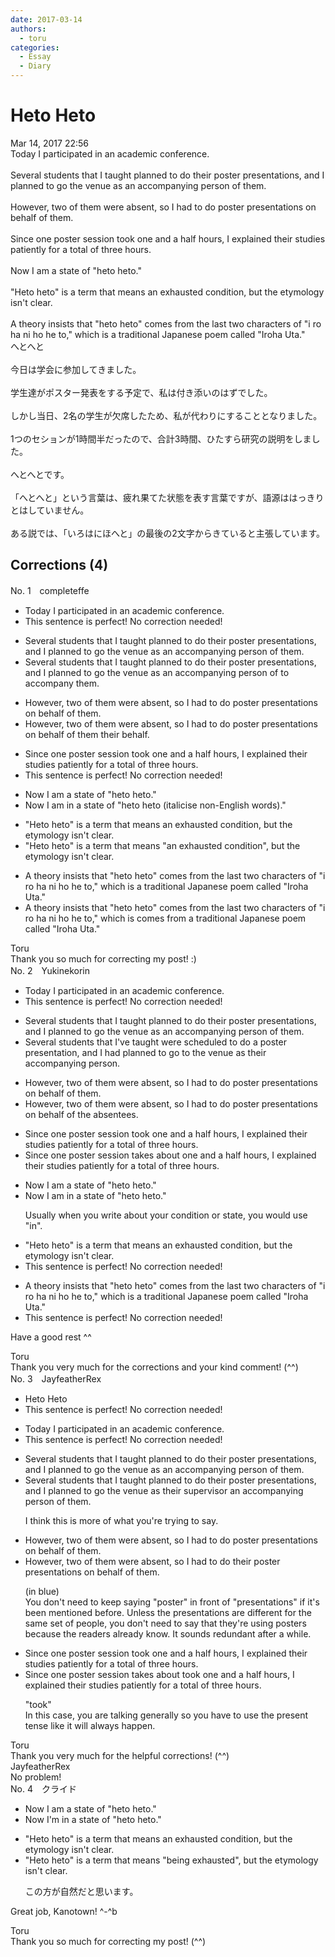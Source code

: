 ```yaml
---
date: 2017-03-14
authors:
  - toru
categories:
  - Essay
  - Diary
---
```


<h1 id="subject_show">Heto Heto</h1>
<div class="date">Mar 14, 2017 22:56</div>
<div id="post"><div id="body_show_ori">
Today I participated in an academic conference.<br/><br/>Several students that I taught planned to do their poster presentations, and I planned to go the venue as an accompanying person of them.<br/><br/>However, two of them were absent, so I had to do poster presentations on behalf of them.<br/><br/>Since one poster session took one and a half hours, I explained their studies patiently for a total of three hours.<br/><br/>Now I am a state of "heto heto."<br/><br/>"Heto heto" is a term that means an exhausted condition,  but the etymology isn't clear.<br/><br/>A theory insists that "heto heto" comes from the last two characters of "i ro ha ni ho he to," which is a traditional Japanese poem called "Iroha Uta."
</div></div>

<!-- more -->

<div id="post_ja"><div id="body_show_mo">
へとへと<br/><br/>今日は学会に参加してきました。<br/><br/>学生達がポスター発表をする予定で、私は付き添いのはずでした。<br/><br/>しかし当日、2名の学生が欠席したため、私が代わりにすることとなりました。<br/><br/>1つのセションが1時間半だったので、合計3時間、ひたすら研究の説明をしました。<br/><br/>へとへとです。<br/><br/>「へとへと」という言葉は、疲れ果てた状態を表す言葉ですが、語源ははっきりとはしていません。<br/><br/>ある説では、「いろはにほへと」の最後の2文字からきていると主張しています。
</div></div>

## Corrections (4)
<div id="block"><div class="first_name"> No. 1　<span class="just_name">completeffe</span></div><div id="block2">
<ul class="correction_field">
<li class="incorrect">Today I participated in an academic conference.</li>
<li class="corrected perfect">This sentence is perfect! No correction needed!</li>
</ul>
<ul class="correction_field">
<li class="incorrect">Several students that I taught planned to do their poster presentations, and I planned to go the venue as an accompanying person of them.</li>
<li class="corrected correct">
Several students that I taught planned to do their poster presentations, and I planned to go the venue <span class="sline">as an accompanying person of</span> <span class="f_blue">to accompany </span>them.
</li>
</ul>
<ul class="correction_field">
<li class="incorrect">However, two of them were absent, so I had to do poster presentations on behalf of them.</li>
<li class="corrected correct">
However, two of them were absent, so I had to do poster presentations on <span class="sline">behalf of them </span><span class="f_blue">their behalf</span>.
</li>
</ul>
<ul class="correction_field">
<li class="incorrect">Since one poster session took one and a half hours, I explained their studies patiently for a total of three hours.</li>
<li class="corrected perfect">This sentence is perfect! No correction needed!</li>
</ul>
<ul class="correction_field">
<li class="incorrect">Now I am a state of "heto heto."</li>
<li class="corrected correct">
Now I am <span class="f_blue">in </span>a state of "<span class="f_red">heto heto </span>(italicise non-English words)."
</li>
</ul>
<ul class="correction_field">
<li class="incorrect">"Heto heto" is a term that means an exhausted condition,  but the etymology isn't clear.</li>
<li class="corrected correct">
"Heto heto" is a term that means <span class="f_blue">"</span>an exhausted condition<span class="f_blue">"</span>, but the etymology isn't clear.
</li>
</ul>
<ul class="correction_field">
<li class="incorrect">A theory insists that "heto heto" comes from the last two characters of "i ro ha ni ho he to," which is a traditional Japanese poem called "Iroha Uta."</li>
<li class="corrected correct">
A theory insists that "heto heto" comes from the last two characters of "i ro ha ni ho he to," which <span class="sline">is</span> <span class="f_blue">comes from</span> a traditional Japanese poem called "Iroha Uta."
</li>
</ul>
</div><div class="name"><span class="just_name">Toru</span><br>
Thank you so much for correcting my post! :)
</div>
</div>
<div id="block"><div class="first_name"> No. 2　<span class="just_name">Yukinekorin</span></div><div id="block2">
<ul class="correction_field">
<li class="incorrect">Today I participated in an academic conference.</li>
<li class="corrected perfect">This sentence is perfect! No correction needed!</li>
</ul>
<ul class="correction_field">
<li class="incorrect">Several students that I taught planned to do their poster presentations, and I planned to go the venue as an accompanying person of them.</li>
<li class="corrected correct">
Several students that I<span class="f_blue">'ve</span> taught <span class="f_blue">were scheduled to do a poster presentation</span>, and I <span class="f_blue">had </span>planned to go <span class="f_blue">to </span>the venue as <span class="f_blue">their </span>accompanying person.
</li>
</ul>
<ul class="correction_field">
<li class="incorrect">However, two of them were absent, so I had to do poster presentations on behalf of them.</li>
<li class="corrected correct">
However, two of them were absent, so I had to do poster presentations on behalf of <span class="f_blue">the absentees</span>.
</li>
</ul>
<ul class="correction_field">
<li class="incorrect">Since one poster session took one and a half hours, I explained their studies patiently for a total of three hours.</li>
<li class="corrected correct">
Since one poster session <span class="f_blue">takes about </span>one and a half hours, I explained their studies patiently for a total of three hours.
</li>
</ul>
<ul class="correction_field">
<li class="incorrect">Now I am a state of "heto heto."</li>
<li class="corrected correct">
Now I am <span class="f_blue">in </span>a state of "heto heto."
<p class="correction_comment">Usually when you write about your condition or state, you would use "in".</p>
</li>
</ul>
<ul class="correction_field">
<li class="incorrect">"Heto heto" is a term that means an exhausted condition,  but the etymology isn't clear.</li>
<li class="corrected perfect">This sentence is perfect! No correction needed!</li>
</ul>
<ul class="correction_field">
<li class="incorrect">A theory insists that "heto heto" comes from the last two characters of "i ro ha ni ho he to," which is a traditional Japanese poem called "Iroha Uta."</li>
<li class="corrected perfect">This sentence is perfect! No correction needed!</li>
</ul>
<p class="comment_small">
 Have a good rest ^^
</p>

</div><div class="name"><span class="just_name">Toru</span><br>
Thank you very much for the corrections and your kind comment! (^^)
</div>
</div>
<div id="block"><div class="first_name"> No. 3　<span class="just_name">JayfeatherRex</span></div><div id="block2">
<ul class="correction_field">
<li class="incorrect">Heto Heto</li>
<li class="corrected perfect">This sentence is perfect! No correction needed!</li>
</ul>
<ul class="correction_field">
<li class="incorrect">Today I participated in an academic conference.</li>
<li class="corrected perfect">This sentence is perfect! No correction needed!</li>
</ul>
<ul class="correction_field">
<li class="incorrect">Several students that I taught planned to do their poster presentations, and I planned to go the venue as an accompanying person of them.</li>
<li class="corrected correct">
Several students that I taught planned to do their poster presentations, and I planned to go the venue as <span class="f_red">their supervisor </span><span class="sline">an accompanying person of them</span>.
<p class="correction_comment">I think this is more of what you're trying to say.</p>
</li>
</ul>
<ul class="correction_field">
<li class="incorrect">However, two of them were absent, so I had to do poster presentations on behalf of them.</li>
<li class="corrected correct">
However, two of them were absent, so I had to do <span class="f_red">their </span><span class="sline"><span class="f_blue">poster </span></span>presentations on behalf of them.
<p class="correction_comment">(in blue)<br/>You don't need to keep saying "poster" in front of "presentations" if it's been mentioned before.  Unless the presentations are different for the same set of people, you don't need to say that they're using posters because the readers already know.  It sounds redundant after a while.</p>
</li>
</ul>
<ul class="correction_field">
<li class="incorrect">Since one poster session took one and a half hours, I explained their studies patiently for a total of three hours.</li>
<li class="corrected correct">
Since one poster session <span class="f_red">takes about </span><span class="sline">took </span>one and a half hours, I explained their studies patiently for a total of three hours.
<p class="correction_comment">"took"<br/>In this case, you are talking generally so you have to use the present tense like it will always happen.</p>
</li>
</ul>
</div><div class="name"><span class="just_name">Toru</span><br>
Thank you very much for the helpful corrections! (^^)
</div>
<div class="name"><span class="just_name">JayfeatherRex</span><br>
No problem!
</div>
</div>
<div id="block"><div class="first_name"> No. 4　<span class="just_name">クライド</span></div><div id="block2">
<ul class="correction_field">
<li class="incorrect">Now I am a state of "heto heto."</li>
<li class="corrected correct">
Now <span class="f_bold"><span class="f_blue">I'm</span> in a state of "heto heto."</span>
</li>
</ul>
<ul class="correction_field">
<li class="incorrect">"Heto heto" is a term that means an exhausted condition,  but the etymology isn't clear.</li>
<li class="corrected correct">
"Heto heto" is a term that means <span class="f_blue">"being exhausted"</span>, but the etymology isn't clear.
<p class="correction_comment">この方が自然だと思います。</p>
</li>
</ul>
<p class="comment_small">
 Great job, Kanotown! ^-^b
</p>

</div><div class="name"><span class="just_name">Toru</span><br>
Thank you so much for correcting my post! (^^)
</div>
</div>
